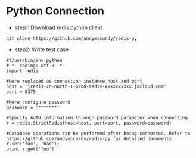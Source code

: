 # Python Connection
- step1: Download redis python client

 ```git clone https://github.com/andymccurdy/redis-py```
 
- step2: Write test case

```
#!/usr/bin/env python
#-*- coding: utf-8 -*-
import redis

#Here replaced as connection instance host and port
host = 'jredis-cn-north-1-prod-redis-xxxxxxxxxx.jdcloud.com'
port = 6379

#Here configure password
password = '*******'

#Specify AUTH information through password parameter when connecting
r = redis.StrictRedis(host=host, port=port, password=password)

#Database operations can be performed after being connected. Refer to https://github.com/andymccurdy/redis-py for detailed documents
r.set('foo', 'bar');
print r.get('foo')
```
